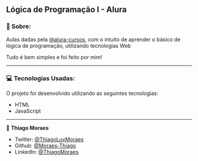 ## Lógica de Programação I - Alura

### 📖 Sobre:

Aulas dadas pela [@alura-cursos](https://github.com/alura-cursos), com o intuito de aprender o básico de lógica de programação, utilizando tecnologias Web

Tudo é bem simples e foi feito por mim!

--- 

### 💻 Tecnologias Usadas:

O projeto foi desenvolvido utilizando as seguintes tecnologias:

- HTML
- JavaScript

---

👤 **Thiago Moraes**

* Twitter: [@ThiagoLuvMoraes](https://twitter.com/ThiagoLuvMoraes)
* Github: [@Moraes-Thiago](https://github.com/moraes-thiago)
* LinkedIn: [@ThiagoMoraes](https://www.linkedin.com/in/thiago-moraes-b6961a1a9/)
